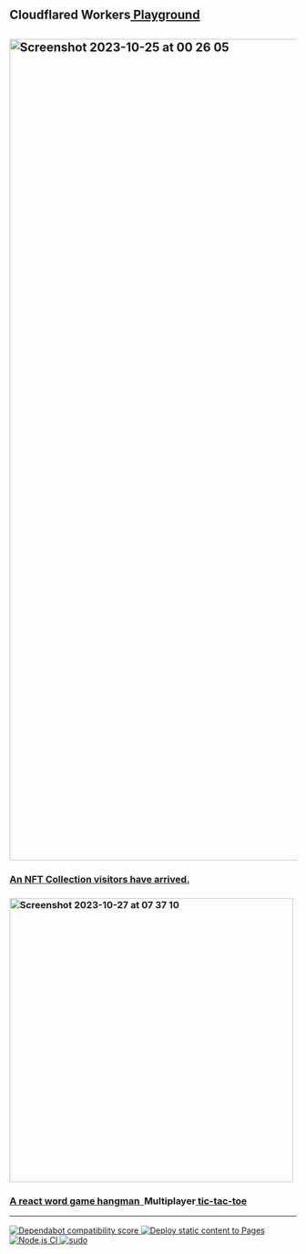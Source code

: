 ## Cloudflared Workers<a href="https://workers.cloudflare.com/playground">&nbsp;Playground
## <img width="1440" alt="Screenshot 2023-10-25 at 00 26 05" src="https://github.com/sudo-self/sudo-self/assets/119916323/e78dceda-64bf-4eca-aa1a-3f647999e109">
### An NFT Collection<a href="https://visitors.jessejesse.com">&nbsp;visitors have arrived.
### <img width="498" alt="Screenshot 2023-10-27 at 07 37 10" src="https://github.com/sudo-self/sudo-self/assets/119916323/0fc668d4-77f3-43f4-a568-f3cf2d42d292">
### A react word game<a href="https://sudo-hangman.vercel.app">&nbsp;hangman&nbsp;&nbsp;</a>Multiplayer<a href="https://xo.jessejesse.com">&nbsp;tic-tac-toe<hr>
![Dependabot compatibility score](https://dependabot-badges.githubapp.com/badges/compatibility_score?dependency-name=@babel/traverse&package-manager=npm_and_yarn&previous-version=7.22.5&new-version=7.23.2)
![Deploy static content to Pages](https://github.com/sudo-self/sudo-self/actions/workflows/static.yml/badge.svg)
![Node.js CI](https://github.com/sudo-self/xo.JesseJesse.com/actions/workflows/node.js.yml/badge.svg?branch=main)
![sudo](https://github.com/sudo-self/sudo-self/assets/119916323/1a759590-b554-4ce3-88a1-4fe5f278b915)






